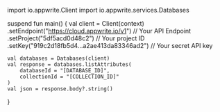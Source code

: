 import io.appwrite.Client
import io.appwrite.services.Databases

suspend fun main() {
    val client = Client(context)
      .setEndpoint("https://cloud.appwrite.io/v1") // Your API Endpoint
      .setProject("5df5acd0d48c2") // Your project ID
      .setKey("919c2d18fb5d4...a2ae413da83346ad2") // Your secret API key

    val databases = Databases(client)
    val response = databases.listAttributes(
        databaseId = "[DATABASE_ID]",
        collectionId = "[COLLECTION_ID]"
    )
    val json = response.body?.string()
}